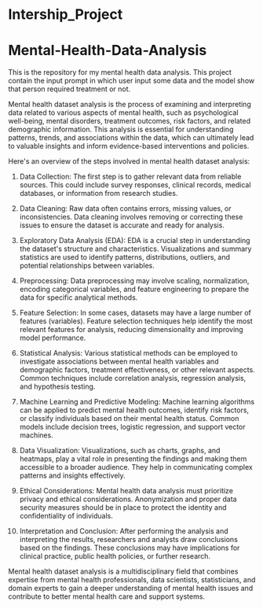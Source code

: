 # Intership_Project
# Mental-Health-Data-Analysis
This is the repository for my mental health data analysis. This project contain the input prompt in which user input some data and the model show that person required treatment or not. 

Mental health dataset analysis is the process of examining and interpreting data related to various aspects of mental health, such as psychological well-being, mental disorders, treatment outcomes, risk factors, and related demographic information. This analysis is essential for understanding patterns, trends, and associations within the data, which can ultimately lead to valuable insights and inform evidence-based interventions and policies.

Here's an overview of the steps involved in mental health dataset analysis:

1. Data Collection: The first step is to gather relevant data from reliable sources. This could include survey responses, clinical records, medical databases, or information from research studies.

2. Data Cleaning: Raw data often contains errors, missing values, or inconsistencies. Data cleaning involves removing or correcting these issues to ensure the dataset is accurate and ready for analysis.

3. Exploratory Data Analysis (EDA): EDA is a crucial step in understanding the dataset's structure and characteristics. Visualizations and summary statistics are used to identify patterns, distributions, outliers, and potential relationships between variables.

4. Preprocessing: Data preprocessing may involve scaling, normalization, encoding categorical variables, and feature engineering to prepare the data for specific analytical methods.

5. Feature Selection: In some cases, datasets may have a large number of features (variables). Feature selection techniques help identify the most relevant features for analysis, reducing dimensionality and improving model performance.

6. Statistical Analysis: Various statistical methods can be employed to investigate associations between mental health variables and demographic factors, treatment effectiveness, or other relevant aspects. Common techniques include correlation analysis, regression analysis, and hypothesis testing.

7. Machine Learning and Predictive Modeling: Machine learning algorithms can be applied to predict mental health outcomes, identify risk factors, or classify individuals based on their mental health status. Common models include decision trees, logistic regression, and support vector machines.

8. Data Visualization: Visualizations, such as charts, graphs, and heatmaps, play a vital role in presenting the findings and making them accessible to a broader audience. They help in communicating complex patterns and insights effectively.

9. Ethical Considerations: Mental health data analysis must prioritize privacy and ethical considerations. Anonymization and proper data security measures should be in place to protect the identity and confidentiality of individuals.

10. Interpretation and Conclusion: After performing the analysis and interpreting the results, researchers and analysts draw conclusions based on the findings. These conclusions may have implications for clinical practice, public health policies, or further research.

Mental health dataset analysis is a multidisciplinary field that combines expertise from mental health professionals, data scientists, statisticians, and domain experts to gain a deeper understanding of mental health issues and contribute to better mental health care and support systems.
